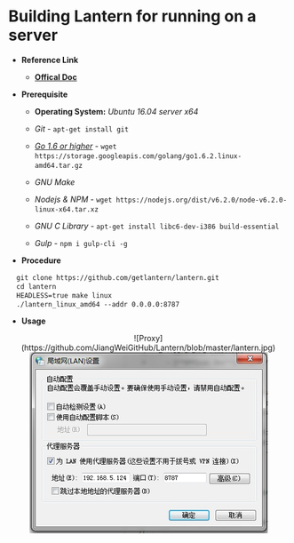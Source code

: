 # Building Lantern for running on a server

+ **Reference Link**<p>
  - [**Offical Doc**](https://github.com/getlantern/lantern)

+ **Prerequisite**<p>
  - **Operating System:** *Ubuntu 16.04 server x64*<p>
  - *Git* - `apt-get install git`<p>
  - [*Go 1.6 or higher*](https://golang.org/dl/) - `wget https://storage.googleapis.com/golang/go1.6.2.linux-amd64.tar.gz`<p>
  - *GNU Make*<p>
  - *Nodejs & NPM* - `wget https://nodejs.org/dist/v6.2.0/node-v6.2.0-linux-x64.tar.xz`<p>
  - *GNU C Library* - `apt-get install libc6-dev-i386 build-essential`<p>
  - *Gulp* - `npm i gulp-cli -g`<p>
  
+ **Procedure**
```
  git clone https://github.com/getlantern/lantern.git
  cd lantern
  HEADLESS=true make linux
  ./lantern_linux_amd64 --addr 0.0.0.0:8787
```

+ **Usage**
<center>
![Proxy](https://github.com/JiangWeiGitHub/Lantern/blob/master/lantern.jpg)
</center>

<div align="center">
<img src="https://github.com/JiangWeiGitHub/Lantern/blob/master/lantern.jpg"  alt="Proxy" />
</div>
